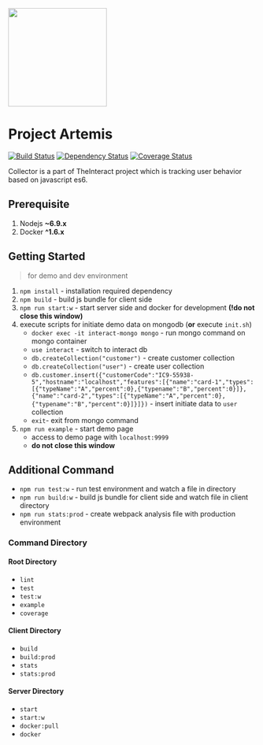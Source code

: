 <img src="http://img12.deviantart.net/fb21/i/2010/336/a/d/artemis_bas_relief_lineart_by_nightowl70-d342q0q.jpg" width="200">

# Project Artemis

[![Build Status](https://travis-ci.org/TheInteract/Artemis.svg?branch=master)](https://travis-ci.org/TheInteract/Artemis)
[![Dependency Status](https://gemnasium.com/badges/github.com/TheInteract/collector.svg)](https://gemnasium.com/github.com/TheInteract/collector)
[![Coverage Status](https://coveralls.io/repos/github/TheInteract/collector/badge.svg)](https://coveralls.io/github/TheInteract/collector)

Collector is a part of TheInteract project which is tracking user behavior based on javascript es6.

## Prerequisite
1. Nodejs __~6.9.x__
2. Docker __^1.6.x__

## Getting Started 
> for demo and dev environment

1. `npm install` - installation required dependency
2. `npm build` - build js bundle for client side
3. `npm run start:w` - start server side and docker for development __(!do not close this window)__
4. execute scripts for initiate demo data on mongodb (__or__ execute `init.sh`)
    - `docker exec -it interact-mongo mongo` - run mongo command on mongo container
    - `use interact` - switch to interact db
    - `db.createCollection("customer")` - create customer collection
    - `db.createCollection("user")` - create user collection
    - `db.customer.insert({"customerCode":"IC9-55938-5","hostname":"localhost","features":[{"name":"card-1","types":[{"typeName":"A","percent":0},{"typename":"B","percent":0}]},{"name":"card-2","types":[{"typeName":"A","percent":0},{"typename":"B","percent":0}]}]})` - insert initiate data to `user` collection
    - `exit`- exit from mongo command
5. `npm run example` - start demo page 
    - access to demo page with `localhost:9999`
    - __do not close this window__
    
## Additional Command
- `npm run test:w` - run test environment and watch a file in directory
- `npm run build:w` - build js bundle for client side and watch file in client directory
- `npm run stats:prod` - create webpack analysis file with production environment

### Command Directory
#### Root Directory
- `lint`
- `test`
- `test:w`
- `example`
- `coverage`

#### Client Directory
- `build`
- `build:prod`
- `stats`
- `stats:prod`

#### Server Directory
- `start`
- `start:w`
- `docker:pull`
- `docker`